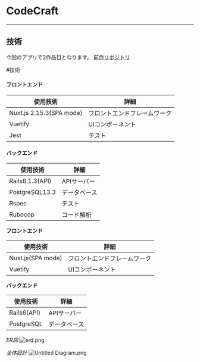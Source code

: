 # CodeCraft
---
技術
---
今回のアプリで2作品目となります。
[前作リポジトリ](https://github.com/RkAirforce/aic_tech)

#技術
#### フロントエンド

|使用技術|詳細|
|-|-|
|Nuxt.js 2.15.3(SPA mode)|フロントエンドフレームワーク|
|Vuetify|UIコンポーネント|
|Jest|テスト|

#### バックエンド

|使用技術|詳細|
|-|-|
|Rails6.1.3(API)|APIサーバー|
|PostgreSQL13.3|データベース|
|Rspec|テスト|
|Rubocop|コード解析|
**フロントエンド**

|使用技術|詳細|
|-|-|
|Nuxt.js(SPA mode)|フロントエンドフレームワーク|
|Vuetify|UIコンポーネント|

**バックエンド**

|使用技術|詳細|
|-|-|
|Rails6(API)|APIサーバー|
|PostgreSQL|データベース|

*ER図*
![erd.png](https://qiita-image-store.s3.ap-northeast-1.amazonaws.com/0/321060/2061b851-441f-24ea-105a-45e8dcd71e0f.png)

*全体設計*
![Untitled Diagram.png](https://qiita-image-store.s3.ap-northeast-1.amazonaws.com/0/321060/3d25239a-2e25-e2b2-0c81-d70cbd1945bc.png)
